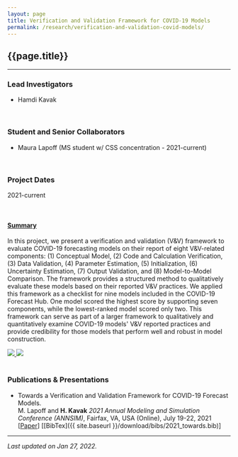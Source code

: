 ```yaml
---
layout: page
title: Verification and Validation Framework for COVID-19 Models
permalink: /research/verification-and-validation-covid-models/
---
```


## {{page.title}}
<hr/>

### Lead Investigators
- Hamdi Kavak

<br/>

### Student and Senior Collaborators
- Maura Lapoff (MS student w/ CSS concentration - 2021-current)

<br/>

### Project Dates
2021-current

<br/>


#### <u>Summary</u>
In this project, we present a verification and validation (V&V) framework to evaluate COVID-19 forecasting models on their report of eight V&V-related components: (1) Conceptual Model, (2) Code and Calculation Verification, (3) Data Validation, (4) Parameter Estimation, (5) Initialization, (6) Uncertainty Estimation, (7) Output Validation, and (8) Model-to-Model Comparison. The framework provides a structured method to qualitatively evaluate these models based on their reported V&V practices. We applied this framework as a checklist for nine models included in the COVID-19 Forecast Hub. One model scored the highest score by supporting seven components, while the lowest-ranked model scored only two. This framework can serve as part of a larger framework to qualitatively and quantitatively examine COVID-19 models' V&V reported practices and provide credibility for those models that perform well and robust in model construction.

 <div id="vv-gallery">
    <a href="{{ site.baseurl }}/images/research/v-and-v/covid/1models.png" data-toggle="lightbox" data-gallery="vv-covid" class="col-sm-4" data-title="Qualitative Analysis of LDA (50 Topics)" data-footer="This visual shows the location and frequency of topic 37 (left) and topic 43 (right).">
        <img width="{{site.thumbnail_width}}" src="{{ site.baseurl }}/images/research/v-and-v/covid/1models.png" class="img-fluid">
    </a>
    <a href="{{ site.baseurl }}/images/research/v-and-v/covid/2results.png" data-toggle="lightbox" data-gallery="vv-covid" class="col-sm-4" data-title="Infection Probability" data-footer="How infection probability and number of topics affect disease spread.">
        <img width="{{site.thumbnail_width}}" src="{{ site.baseurl }}/images/research/v-and-v/covid/2results.png" class="img-fluid">
    </a>
</div>

<br/>

### Publications & Presentations

- Towards a Verification and Validation Framework for COVID-19 Forecast Models.  
  M. Lapoff and <strong>H. Kavak</strong>
  <em>2021 Annual Modeling and Simulation Conference (ANNSIM)</em>, Fairfax, VA, USA (Online), July 19-22, 2021  
  [[Paper](https://www.researchgate.net/profile/Hamdi-Kavak-2/publication/355115037_Towards_a_Verification_and_Validation_Framework_for_COVID-19_Forecast_Models/links/619b13d707be5f31b7a8ad30/Towards-a-Verification-and-Validation-Framework-for-COVID-19-Forecast-Models.pdf)]
  [[BibTex]({{ site.baseurl }}/download/bibs/2021_towards.bib)]

<hr/>

*Last updated on Jan 27, 2022.*  

<script>
	  lightGallery(document.getElementById('vv-gallery'), {
	    thumbnail:true,
	    animateThumb: true,
	    showThumbByDefault: true
	}); 
</script>